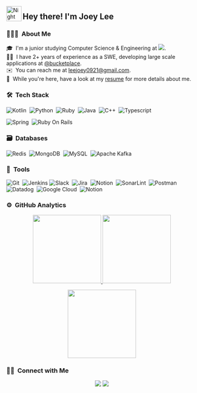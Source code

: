 <img alt="Night Coding" src="./assets/Hand%20Wave.gif" width='40' align="left"/><h2 align="left">Hey there! I'm Joey Lee</h2>

<!-- ## 👋 &nbsp;Hey there! I'm Joey Lee -->

### 👨🏻‍💻 &nbsp;About Me
🎓 &nbsp;I'm a junior studying Computer Science & Engineering at [![](https://img.shields.io/badge/Seoul_National_Univ-001871.svg?&link=https://cse.snu.ac.kr/&style=flat-square)](https://cse.snu.ac.kr/).\
👨‍💻 &nbsp;I have 2+ years of experience as a SWE, developing large scale applications at [@bucketplace](https://github.com/bucketplace).\
✉️ &nbsp;You can reach me at leejoey0921@gmail.com.\
📄 &nbsp;While you're here, have a look at my [resume](https://drive.google.com/file/d/1WI9Xx6KogGab8Y71iKSNw26BN1Y6pfaO/view?usp=drive_link) for more details about me.

### 🛠 &nbsp;Tech Stack

![Kotlin](https://img.shields.io/badge/kotlin-%237F52FF.svg?style=for-the-badge&logo=kotlin&logoColor=white)&nbsp;
![Python](https://img.shields.io/badge/python-3670A0?style=for-the-badge&logo=python&logoColor=ffdd54)&nbsp;
![Ruby](https://img.shields.io/badge/ruby-%23E34F26.svg?style=for-the-badge&logo=ruby&logoColor=white)&nbsp;
![Java](https://img.shields.io/badge/java-%23ED8B00.svg?style=for-the-badge&logo=java&logoColor=white)&nbsp;
![C++](https://img.shields.io/badge/c++-%2300599C.svg?style=for-the-badge&logo=c%2B%2B&logoColor=white)&nbsp;
![Typescript](https://img.shields.io/badge/typescript-%23323330.svg?style=for-the-badge&logo=typescript&logoColor=%23F7DF1E)&nbsp;

![Spring](https://img.shields.io/badge/spring-%236DB33F.svg?style=for-the-badge&logo=spring&logoColor=white)&nbsp;
![Ruby On Rails](https://img.shields.io/badge/Ruby_on_Rails-CC0000?style=for-the-badge&logo=ruby-on-rails&logoColor=white)&nbsp;

### 🗃 &nbsp;Databases

![Redis](https://img.shields.io/badge/redis-%23DD0031.svg?style=for-the-badge&logo=redis&logoColor=white)&nbsp;
![MongoDB](https://img.shields.io/badge/MongoDB-%234ea94b.svg?style=for-the-badge&logo=mongodb&logoColor=white)&nbsp;
![MySQL](https://img.shields.io/badge/mysql-4479A1.svg?style=for-the-badge&logo=mysql&logoColor=white)&nbsp;
![Apache Kafka](https://img.shields.io/badge/Apache%20Kafka-000?style=for-the-badge&logo=apachekafka)&nbsp;


### 🧰 &nbsp;Tools 

![Git](https://img.shields.io/badge/git-%23F05033.svg?style=for-the-badge&logo=git&logoColor=white)&nbsp;
![Jenkins](https://img.shields.io/badge/jenkins-%232C5263.svg?style=for-the-badge&logo=jenkins&logoColor=white)
![Slack](https://img.shields.io/badge/Slack-4A154B?style=for-the-badge&logo=slack&logoColor=white)&nbsp;
![Jira](https://img.shields.io/badge/jira-%230A0FFF.svg?style=for-the-badge&logo=jira&logoColor=white)&nbsp;
![Notion](https://img.shields.io/badge/Notion-%23000000.svg?style=for-the-badge&logo=notion&logoColor=white)&nbsp;
![SonarLint](https://img.shields.io/badge/SonarLint-CB2029?style=for-the-badge&logo=SONARLINT&logoColor=white)&nbsp;
![Postman](https://img.shields.io/badge/Postman-FF6C37?style=for-the-badge&logo=postman&logoColor=white)&nbsp;
![Datadog](https://img.shields.io/badge/datadog-%23563D7C.svg?style=for-the-badge&logo=datadog&logoColor=white)&nbsp;
![Google Cloud](https://img.shields.io/badge/GoogleCloud-%234285F4.svg?style=for-the-badge&logo=google-cloud&logoColor=white)&nbsp;
![Notion](https://img.shields.io/badge/notion-%23000000.svg?style=for-the-badge&logo=notion&logoColor=white)&nbsp;



### ⚙️ &nbsp;GitHub Analytics

<p align="center">
  <a href="https://github.com/leejoey0921">
    <img height="180em" src="https://github-readme-stats-eight-theta.vercel.app/api?username=leejoey0921&show_icons=true&theme=algolia&include_all_commits=true&count_private=true"/>
  </a>
  <a href="https://github.com/leejoey0921">
    <img height="180em" src="https://github-readme-stats-eight-theta.vercel.app/api/top-langs/?username=leejoey0921&layout=compact&langs_count=8&theme=algolia"/>
  </a>
</p>

<p align="center">
  <img height="180em" src="https://github-readme-streak-stats.herokuapp.com/?user=leejoey0921&theme=dark&hide_border=true"/>
</p>


### 🤝🏻 &nbsp;Connect with Me
<p align="center">
<a href="https://www.linkedin.com/in/joey-lee-a406b8235/"><img src="https://img.shields.io/badge/-Joey_Lee-0077B5?style=flat&logo=Linkedin&logoColor=white"/></a>
<a href="mailto:leejoey0921@gmail.com"><img src="https://img.shields.io/badge/-leejoey0921-D14836?style=flat&logo=Gmail&logoColor=white"/></a>
</p>
